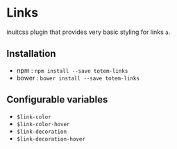 # Links

inuitcss plugin that provides very basic styling for links `a`.

## Installation

- npm : `npm install --save totem-links`
- bower : `bower install --save totem-links`

## Configurable variables

- `$link-color`
- `$link-color-hover`
- `$link-decoration`
- `$link-decoration-hover`
